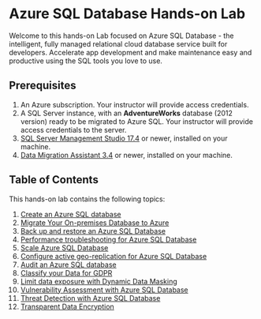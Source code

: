# Azure SQL Database Hands-on Lab

Welcome to this hands-on Lab focused on Azure SQL Database - the intelligent, fully managed relational cloud database service built for developers. Accelerate app development and make maintenance easy and productive using the SQL tools you love to use. 

## Prerequisites



1. An Azure subscription. Your instructor will provide access credentials.
2. A SQL Server instance, with an **AdventureWorks** database (2012 version) ready to be migrated to Azure SQL. Your instructor will provide access credentials to the server.
3. [SQL Server Management Studio 17.4](https://go.microsoft.com/fwlink/?linkid=864329) or newer, installed on your machine.
4. [Data Migration Assistant 3.4](https://www.microsoft.com/en-us/download/details.aspx?id=53595)
  or newer, installed on your machine.


## Table of Contents

This hands-on lab contains the following topics:

1. [Create an Azure SQL database](CreateDatabase.md)
2. [Migrate Your On-premises Database to Azure](MigrateDatabase.md)
3. [Back up and restore an Azure SQL Database](BackupRestore.md)
4. [Performance troubleshooting for Azure SQL Database](Performance.md)
5. [Scale Azure SQL Database](Scale.md)
6. [Configure active geo-replication for Azure SQL Database](GeoReplication.md)
7. [Audit an Azure SQL database](Audit.md)
8. [Classify your Data for GDPR](DataClassification.md)
9. [Limit data exposure with Dynamic Data Masking](DataMasking.md)
10. [Vulnerability Assessment with Azure SQL Database](VulnerabilityAssessment.md)
11. [Threat Detection with Azure SQL Database](ThreatDetection.md)
12. [Transparent Data Encryption](TDE.md)